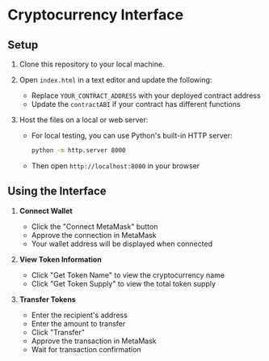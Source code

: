 # Cryptocurrency Interface

## Setup

1. Clone this repository to your local machine.

2. Open `index.html` in a text editor and update the following:

   - Replace `YOUR_CONTRACT_ADDRESS` with your deployed contract address
   - Update the `contractABI` if your contract has different functions

3. Host the files on a local or web server:
   - For local testing, you can use Python's built-in HTTP server:
     ```bash
     python -m http.server 8000
     ```
   - Then open `http://localhost:8000` in your browser

## Using the Interface

1. **Connect Wallet**

   - Click the "Connect MetaMask" button
   - Approve the connection in MetaMask
   - Your wallet address will be displayed when connected

2. **View Token Information**

   - Click "Get Token Name" to view the cryptocurrency name
   - Click "Get Token Supply" to view the total token supply

3. **Transfer Tokens**
   - Enter the recipient's address
   - Enter the amount to transfer
   - Click "Transfer"
   - Approve the transaction in MetaMask
   - Wait for transaction confirmation
